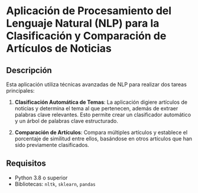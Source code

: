 # Aplicación de Procesamiento del Lenguaje Natural (NLP) para la Clasificación y Comparación de Artículos de Noticias

## Descripción

Esta aplicación utiliza técnicas avanzadas de NLP para realizar dos tareas principales:

1. **Clasificación Automática de Temas**: La aplicación digiere artículos de noticias y determina el tema al que pertenecen, además de extraer palabras clave relevantes. Esto permite crear un clasificador automático y un árbol de palabras clave estructurado.
  
2. **Comparación de Artículos**: Compara múltiples artículos y establece el porcentaje de similitud entre ellos, basándose en otros artículos que han sido previamente clasificados.

## Requisitos

- Python 3.8 o superior
- Bibliotecas: `nltk`, `sklearn`, `pandas`
